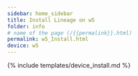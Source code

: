 ```yaml
---
sidebar: home_sidebar
title: Install Lineage on w5
folder: info
# name of the page (/{{permalink}}.html)
permalink: w5_Install.html
device: w5
---
```

{% include templates/device_install.md %}
